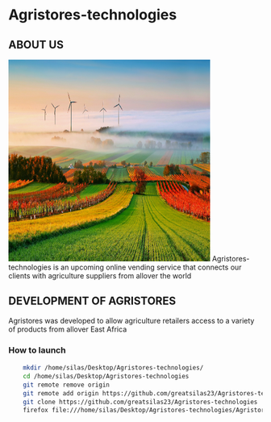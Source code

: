 # Agristores-technologies
## ABOUT US
<img src="./img_background.jpg" alt="Agristores-technologies" width="400" height="400">
Agristores-technologies is an upcoming online vending service that connects our clients with agriculture suppliers from allover the world

## DEVELOPMENT OF AGRISTORES
Agristores was developed to allow agriculture retailers access to a variety of products from allover East Africa

### How to launch
```bash
	mkdir /home/silas/Desktop/Agristores-technologies/
	cd /home/silas/Desktop/Agristores-technologies
	git remote remove origin
	git remote add origin https://github.com/greatsilas23/Agristores-technologies
	git clone https://github.com/greatsilas23/Agristores-technologies
	firefox file:///home/silas/Desktop/Agristores-technologies/Agristores-technologies/index.html
``` 